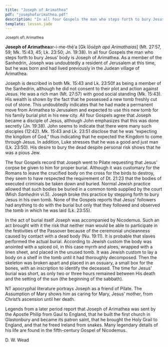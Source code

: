 ```yaml
---
title: "Joseph of Arimathea"
pdf: "josephofarimathea.pdf"
description: "In all four Gospels the man who steps forth to bury Jesus' body is Joseph of Arimathea."
template: lesson.jade
---
```



<sup>Joseph\\ of\\ Arimathea</sup>

**Joseph of Arimathea**ar-i-me-thēʹa [Gk *Iōsēph apó Arimathaias*] (Mt.
27:57, 59; Mk. 15:43, 45; Lk. 23:50; Jn. 19:38). In all four Gospels the
man who steps forth to bury Jesus’ body is Joseph of Arimathea. As a
member of the Sanhedrin, Joseph was undoubtedly a resident of Jerusalem
at this time, but he was born and had lived previously in the Judean
village of Arimathea.

Joseph is described in both Mk. 15:43 and Lk. 23:50f as being a member
of the Sanhedrin, although he did not consent to their plot and action
against Jesus. He was a rich man (Mt. 27:57) with good social standing
(Mk. 15:43). His wealth is shown by the fact that he possessed a new
tomb freshly cut out of stone. This undoubtedly indicates that he had
made a permanent move from Arimathea to Jerusalem and expected to use
this new tomb for his family burial plot in his new city. All four
Gospels agree that Joseph became a disciple of Jesus, although John
emphasizes that this was done secretly (Jn. 19:38). John seems to
indicate that there were many such disciples (12:42). Mk. 15:43 and Lk.
23:51 disclose that he was “expecting the kingdom of God,” thus
indicating that he expected the Kingdom to come through Jesus. In
addition, Luke stresses that he was a good and just man (Lk. 23:50). His
desire to bury the dead despite personal risk shows that he was a pious
Jew.

The four Gospels record that Joseph went to Pilate requesting that
Jesus’ corpse be given to him for proper burial. Although it was
customary for the Romans to leave the crucified body on the cross for
the birds to destroy, they seem to have respected the requirement of Dt.
21:23 that the bodies of executed criminals be taken down and buried.
Normal Jewish practice allowed that such bodies be buried in a common
tomb supplied by the court (Mish *Sanhedrin* vi.5). Joseph broke this
practice by stepping forth to bury Jesus in his own tomb. None of the
Gospels reports that Jesus’ followers had anything to do with the burial
but only that they followed and observed the tomb in which he was laid
(Lk. 23:55).

In the act of burial itself Joseph was accompanied by Nicodemus. Such an
act brought with it the risk that neither man would be able to
participate in the festivities of the Passover because of the ceremonial
uncleanness caused by contact with a dead body (Nu. 19:11). It is
probable that slaves performed the actual burial. According to Jewish
custom the body was anointed with a spiced oil, in this case myrrh and
aloes, wrapped with a linen sheet, and placed in the unused tomb. It was
Jewish custom to lay a body on a shelf in the tomb until it had
thoroughly decomposed. Then the skeleton was broken apart and placed in
an ossuary, a small box for the bones, with an inscription to identify
the deceased. The time for Jesus’ burial was short, as only two or three
hours remained between His death and the setting of the sun (the
beginning of the sabbath).

NT apocryphal literature portrays Joseph as a friend of Pilate. The
Assumption of Mary shows him as caring for Mary, Jesus’ mother, from
Christ’s ascension until her death.

Legends from a later period report that Joseph of Arimathea was sent by
the Apostle Philip from Gaul to England, that he built the first church
in Glastonbury and became its patron saint, that he brought the Holy
Grail to England, and that he freed Ireland from snakes. Many legendary
details of his life are found in the fifth-century Gospel of Nicodemus.

D. W. Wead

